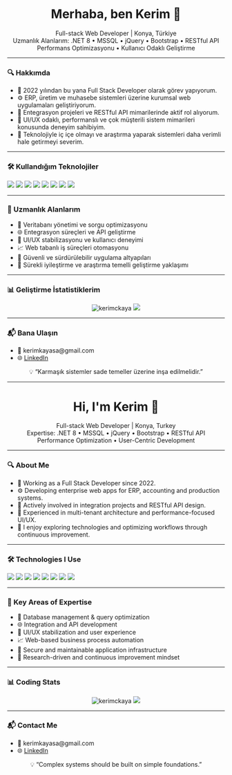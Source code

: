 <h1 align="center">Merhaba, ben Kerim 👋</h1>

<p align="center">
  Full-stack Web Developer | Konya, Türkiye<br>
  Uzmanlık Alanlarım: .NET 8 • MSSQL • jQuery • Bootstrap • RESTful API<br>
  Performans Optimizasyonu • Kullanıcı Odaklı Geliştirme
</p>

<hr/>

<h3>🔍 Hakkımda</h3>

<ul>
  <li>💼 2022 yılından bu yana Full Stack Developer olarak görev yapıyorum.</li>
  <li>⚙️ ERP, üretim ve muhasebe sistemleri üzerine kurumsal web uygulamaları geliştiriyorum.</li>
  <li>🔄 Entegrasyon projeleri ve RESTful API mimarilerinde aktif rol alıyorum.</li>
  <li>🧩 UI/UX odaklı, performanslı ve çok müşterili sistem mimarileri konusunda deneyim sahibiyim.</li>
  <li>🔬 Teknolojiyle iç içe olmayı ve araştırma yaparak sistemleri daha verimli hale getirmeyi severim.</li>
</ul>

<hr/>

<h3>🛠️ Kullandığım Teknolojiler</h3>

<p align="left">
  <img src="https://img.shields.io/badge/.NET-8.0-512BD4?style=for-the-badge&logo=dotnet&logoColor=white" />
  <img src="https://img.shields.io/badge/C%23-239120?style=for-the-badge&logo=c-sharp&logoColor=white" />
  <img src="https://img.shields.io/badge/MSSQL-CC2927?style=for-the-badge&logo=microsoftsqlserver&logoColor=white" />
  <img src="https://img.shields.io/badge/Bootstrap-7952B3?style=for-the-badge&logo=bootstrap&logoColor=white" />
  <img src="https://img.shields.io/badge/jQuery-0769AD?style=for-the-badge&logo=jquery&logoColor=white" />
  <img src="https://img.shields.io/badge/JavaScript-F7DF1E?style=for-the-badge&logo=javascript&logoColor=black" />
  <img src="https://img.shields.io/badge/Git-F05032?style=for-the-badge&logo=git&logoColor=white" />
  <img src="https://img.shields.io/badge/REST-API-6DB33F?style=for-the-badge&logo=rest&logoColor=white" />
</p>

<hr/>

<h3>📌 Uzmanlık Alanlarım</h3>

<ul>
  <li>🔄 Veritabanı yönetimi ve sorgu optimizasyonu</li>
  <li>🌐 Entegrasyon süreçleri ve API geliştirme</li>
  <li>🧩 UI/UX stabilizasyonu ve kullanıcı deneyimi</li>
  <li>📈 Web tabanlı iş süreçleri otomasyonu</li>
  <li>🔐 Güvenli ve sürdürülebilir uygulama altyapıları</li>
  <li>🔧 Sürekli iyileştirme ve araştırma temelli geliştirme yaklaşımı</li>
</ul>

<hr/>

<h3>📊 Geliştirme İstatistiklerim</h3>

<p align="center">
  <img src="https://github-readme-streak-stats.herokuapp.com/?user=kerimckaya&" alt="kerimckaya" />
  <img src="https://github-readme-stats.vercel.app/api/wakatime?username=@Kaya&layout=compact&theme=github_dark" />  
</p>

<hr/>

<h3>📬 Bana Ulaşın</h3>

<ul>
  <li>📧 kerimkayasa@gmail.com</li>
  <li>🌐 <a href="https://www.linkedin.com/in/kerimckaya/">LinkedIn</a></li>
</ul>

<p align="center">
  💡 “Karmaşık sistemler sade temeller üzerine inşa edilmelidir.”
</p>

<hr/>

<h1 align="center">Hi, I'm Kerim 👋</h1>

<p align="center">
  Full-stack Web Developer | Konya, Turkey<br>
  Expertise: .NET 8 • MSSQL • jQuery • Bootstrap • RESTful API<br>
  Performance Optimization • User-Centric Development
</p>

<hr/>

<h3>🔍 About Me</h3>

<ul>
  <li>💼 Working as a Full Stack Developer since 2022.</li>
  <li>⚙️ Developing enterprise web apps for ERP, accounting and production systems.</li>
  <li>🔄 Actively involved in integration projects and RESTful API design.</li>
  <li>🧩 Experienced in multi-tenant architecture and performance-focused UI/UX.</li>
  <li>🔬 I enjoy exploring technologies and optimizing workflows through continuous improvement.</li>
</ul>

<hr/>

<h3>🛠️ Technologies I Use</h3>

<p align="left">
  <img src="https://img.shields.io/badge/.NET-8.0-512BD4?style=for-the-badge&logo=dotnet&logoColor=white" />
  <img src="https://img.shields.io/badge/C%23-239120?style=for-the-badge&logo=c-sharp&logoColor=white" />
  <img src="https://img.shields.io/badge/MSSQL-CC2927?style=for-the-badge&logo=microsoftsqlserver&logoColor=white" />
  <img src="https://img.shields.io/badge/Bootstrap-7952B3?style=for-the-badge&logo=bootstrap&logoColor=white" />
  <img src="https://img.shields.io/badge/jQuery-0769AD?style=for-the-badge&logo=jquery&logoColor=white" />
  <img src="https://img.shields.io/badge/JavaScript-F7DF1E?style=for-the-badge&logo=javascript&logoColor=black" />
  <img src="https://img.shields.io/badge/Git-F05032?style=for-the-badge&logo=git&logoColor=white" />
  <img src="https://img.shields.io/badge/REST-API-6DB33F?style=for-the-badge&logo=rest&logoColor=white" />
</p>

<hr/>

<h3>📌 Key Areas of Expertise</h3>

<ul>
  <li>🔄 Database management & query optimization</li>
  <li>🌐 Integration and API development</li>
  <li>🧩 UI/UX stabilization and user experience</li>
  <li>📈 Web-based business process automation</li>
  <li>🔐 Secure and maintainable application infrastructure</li>
  <li>🔧 Research-driven and continuous improvement mindset</li>
</ul>

<hr/>

<h3>📊 Coding Stats</h3>

<p align="center">
   <img src="https://github-readme-streak-stats.herokuapp.com/?user=kerimckaya&" alt="kerimckaya" />
  <img src="https://github-readme-stats.vercel.app/api/wakatime?username=@Kaya&layout=compact&theme=github_dark" />  
</p>

<hr/>

<h3>📬 Contact Me</h3>

<ul>
  <li>📧 kerimkayasa@gmail.com</li>
  <li>🌐 <a href="https://www.linkedin.com/in/kerimckaya/">LinkedIn</a></li>
</ul>

<p align="center">
  💡 “Complex systems should be built on simple foundations.”
</p>
